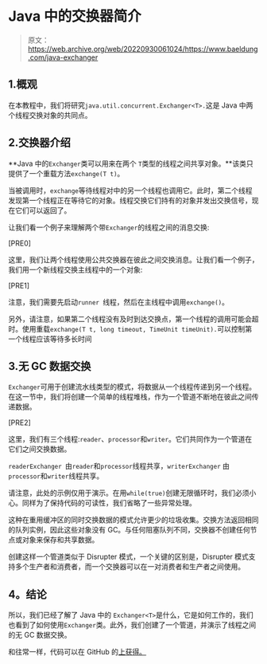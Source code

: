 # Java 中的交换器简介

> 原文：<https://web.archive.org/web/20220930061024/https://www.baeldung.com/java-exchanger>

## 1.概观

在本教程中，我们将研究`java.util.concurrent.Exchanger<T>.`这是 Java 中两个线程交换对象的共同点。

## 2.交换器介绍

**Java 中的`Exchanger`类可以用来在两个 `T`类型的线程之间共享对象。**该类只提供了一个重载方法`exchange(T t)`。

当被调用时，`exchange`等待线程对中的另一个线程也调用它。此时，第二个线程发现第一个线程正在等待它的对象。线程交换它们持有的对象并发出交换信号，现在它们可以返回了。

让我们看一个例子来理解两个带`Exchanger`的线程之间的消息交换:

[PRE0]

这里，我们让两个线程使用公共交换器在彼此之间交换消息。让我们看一个例子，我们用一个新线程交换主线程中的一个对象:

[PRE1]

注意，我们需要先启动`runner `线程，然后在主线程中调用`exchange()`。

另外，请注意，如果第二个线程没有及时到达交换点，第一个线程的调用可能会超时。使用重载`exchange(T t, long timeout, TimeUnit timeUnit).`可以控制第一个线程应该等待多长时间

## 3.无 GC 数据交换

`Exchanger`可用于创建流水线类型的模式，将数据从一个线程传递到另一个线程。在这一节中，我们将创建一个简单的线程堆栈，作为一个管道不断地在彼此之间传递数据。

[PRE2]

这里，我们有三个线程:`reader`、`processor`和`writer`。它们共同作为一个管道在它们之间交换数据。

`readerExchanger `由`reader`和`processor`线程共享，`writerExchanger` 由`processor`和`writer`线程共享。

请注意，此处的示例仅用于演示。在用`while(true)`创建无限循环时，我们必须小心。同样为了保持代码的可读性，我们省略了一些异常处理。

这种在重用缓冲区的同时交换数据的模式允许更少的垃圾收集。交换方法返回相同的队列实例，因此这些对象没有 GC。与任何阻塞队列不同，交换器不创建任何节点或对象来保存和共享数据。

创建这样一个管道类似于 Disrupter 模式，一个关键的区别是，Disrupter 模式支持多个生产者和消费者，而一个交换器可以在一对消费者和生产者之间使用。

## 4。结论

所以，我们已经了解了 Java 中的 `Exchanger<T>`是什么，它是如何工作的，我们也看到了如何使用`Exchanger`类。此外，我们创建了一个管道，并演示了线程之间的无 GC 数据交换。

和往常一样，代码可以在 GitHub 的[上获得。](https://web.archive.org/web/20220926182702/https://github.com/eugenp/tutorials/tree/master/core-java-modules/core-java-concurrency-advanced-3)